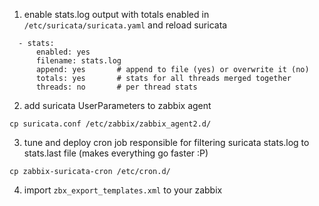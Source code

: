 1. enable stats.log output with totals enabled in `/etc/suricata/suricata.yaml` and reload suricata
```
  - stats:
      enabled: yes
      filename: stats.log
      append: yes       # append to file (yes) or overwrite it (no)
      totals: yes       # stats for all threads merged together
      threads: no       # per thread stats
```

2. add suricata UserParameters to zabbix agent
```
cp suricata.conf /etc/zabbix/zabbix_agent2.d/
```

3. tune and deploy cron job responsible for filtering suricata stats.log to stats.last file
(makes everything go faster :P)
```
cp zabbix-suricata-cron /etc/cron.d/
```

4. import `zbx_export_templates.xml` to your zabbix 


